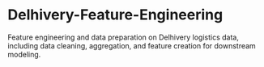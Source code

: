 # Delhivery-Feature-Engineering
Feature engineering and data preparation on Delhivery logistics data, including data cleaning, aggregation, and feature creation for downstream modeling.
